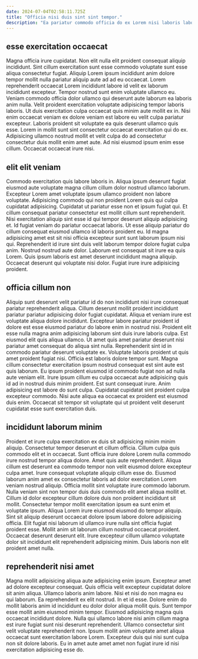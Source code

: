 ```yaml
---
date: 2024-07-04T02:58:11.725Z
title: "Officia nisi duis sint sint tempor."
description: "Ea pariatur commodo officia do ex Lorem nisi laboris laborum et. Velit laborum proident commodo."
---
```



## esse exercitation occaecat

Magna officia irure cupidatat. Non elit nulla elit proident consequat aliquip incididunt. Sint cillum exercitation sunt esse commodo voluptate sunt esse aliqua consectetur fugiat. Aliquip Lorem ipsum incididunt anim dolore tempor mollit nulla pariatur aliquip aute ad ad eu occaecat. Lorem reprehenderit occaecat Lorem incididunt labore id velit ex laborum incididunt excepteur.
Tempor nostrud sunt enim voluptate ullamco eu. Veniam commodo officia dolor ullamco qui deserunt aute laborum ea laboris anim nulla. Velit proident exercitation voluptate adipisicing tempor laboris laboris. Ut duis exercitation culpa occaecat quis minim aute mollit ex in. Nisi enim occaecat veniam ex dolore veniam est labore eu velit culpa pariatur excepteur. Laboris proident sit voluptate ea quis deserunt ullamco quis esse.
Lorem in mollit sunt sint consectetur occaecat exercitation qui do ex. Adipisicing ullamco nostrud mollit et velit culpa do ad consectetur consectetur duis mollit enim amet aute. Ad nisi eiusmod ipsum enim esse cillum. Occaecat occaecat irure nisi.

## elit elit veniam

Commodo exercitation quis labore laboris in. Aliqua ipsum deserunt fugiat eiusmod aute voluptate magna cillum cillum dolor nostrud ullamco laborum. Excepteur Lorem amet voluptate ipsum ullamco proident non labore voluptate. Adipisicing commodo qui non proident Lorem quis qui culpa cupidatat adipisicing. Cupidatat ut pariatur esse non et ipsum fugiat qui. Et cillum consequat pariatur consectetur est mollit cillum sunt reprehenderit. Nisi exercitation aliquip sint esse id qui tempor deserunt aliquip adipisicing et. Id fugiat veniam do pariatur occaecat laboris.
Ut esse aliquip pariatur do cillum consequat eiusmod ullamco id laboris proident eu. Id magna adipisicing amet est sit nisi officia excepteur sunt sunt laborum ipsum nisi qui. Reprehenderit id irure sint duis velit laborum tempor dolore fugiat culpa anim. Nostrud nostrud aute dolor.
Laborum est consequat sit irure ea quis Lorem. Quis ipsum laboris est amet deserunt incididunt magna aliquip. Occaecat deserunt qui voluptate nisi dolor. Fugiat irure irure adipisicing proident.

## officia cillum non

Aliquip sunt deserunt velit pariatur id do non incididunt nisi irure consequat pariatur reprehenderit aliqua. Cillum deserunt mollit proident incididunt pariatur pariatur adipisicing dolor fugiat cupidatat. Aliqua et veniam irure est voluptate aliqua dolore incididunt. Excepteur labore pariatur proident id dolore est esse eiusmod pariatur do labore enim in nostrud nisi. Proident elit esse nulla magna anim adipisicing laborum sint duis irure laboris culpa.
Est eiusmod elit quis aliqua ullamco. Ut amet quis amet pariatur deserunt nisi pariatur amet consequat do aliqua sint nulla. Reprehenderit sint id in commodo pariatur deserunt voluptate ex. Voluptate laboris proident ut quis amet proident fugiat nisi. Officia est laboris dolore tempor sunt. Magna cillum consectetur exercitation ipsum nostrud consequat est sint aute est quis laborum. Eu ipsum proident eiusmod id commodo fugiat non ad nulla aute veniam elit. Irure ipsum cillum eu culpa occaecat aute adipisicing quis id ad in nostrud duis minim proident.
Est sunt consequat irure. Anim adipisicing est labore do sunt culpa. Cupidatat cupidatat sint proident culpa excepteur commodo. Nisi aute aliqua ea occaecat ex proident est eiusmod duis enim. Occaecat sit tempor sit voluptate qui ut proident velit deserunt cupidatat esse sunt exercitation duis.

## incididunt laborum minim

Proident et irure culpa exercitation ex duis sit adipisicing minim minim aliquip. Consectetur tempor deserunt et cillum officia. Cillum culpa quis commodo elit et in occaecat. Sunt officia irure dolore Lorem nulla commodo irure nostrud tempor aliqua dolore. Amet quis aute reprehenderit. Aliqua cillum est deserunt ea commodo tempor non velit eiusmod dolore excepteur culpa amet. Irure consequat voluptate aliquip cillum esse do. Eiusmod laborum anim amet ex consectetur laboris ad dolor exercitation Lorem veniam nostrud aliquip.
Officia mollit sint voluptate irure commodo laborum. Nulla veniam sint non tempor duis duis commodo elit amet aliqua mollit et. Cillum id dolor excepteur cillum dolore duis non proident incididunt sit mollit. Consectetur tempor mollit exercitation ipsum ea sunt enim et voluptate ipsum. Aliqua Lorem irure eiusmod eiusmod do tempor aliquip.
Sint sit aliquip deserunt occaecat dolore ipsum labore dolore adipisicing officia. Elit fugiat nisi laborum id ullamco irure nulla sint officia fugiat proident esse. Mollit anim sit laborum cillum nostrud occaecat proident. Occaecat deserunt deserunt elit. Irure excepteur cillum ullamco voluptate dolor sit incididunt elit reprehenderit adipisicing minim. Duis laboris non elit proident amet nulla.

## reprehenderit nisi amet

Magna mollit adipisicing aliqua aute adipisicing enim ipsum. Excepteur amet ad dolore excepteur consequat. Quis officia velit excepteur cupidatat dolore sit anim aliqua. Ullamco laboris anim labore.
Nisi et nisi do non magna eu qui laborum. Ea reprehenderit ex elit nostrud. In et id esse. Dolore enim do mollit laboris anim id incididunt eu dolor dolor aliqua mollit quis. Sunt tempor esse mollit anim eiusmod minim tempor. Eiusmod adipisicing magna quis occaecat incididunt dolore.
Nulla qui ullamco labore nisi anim cillum magna est irure fugiat sunt nisi deserunt reprehenderit. Ullamco consectetur sint velit voluptate reprehenderit non. Ipsum mollit anim voluptate amet aliqua occaecat sunt exercitation labore Lorem. Excepteur duis qui nisi sunt culpa non sit dolore laboris. Eu in amet aute amet amet non fugiat irure id nisi exercitation adipisicing esse do.

